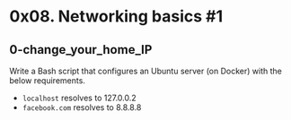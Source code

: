 # 0x08. Networking basics #1

## 0-change_your_home_IP
Write a Bash script that configures an Ubuntu server (on Docker) with the below requirements.
- `localhost` resolves to 127.0.0.2
- `facebook.com` resolves to 8.8.8.8
